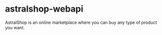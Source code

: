# astralshop-webapi
AstralShop is an online marketplace where you can buy any type of product you want.
